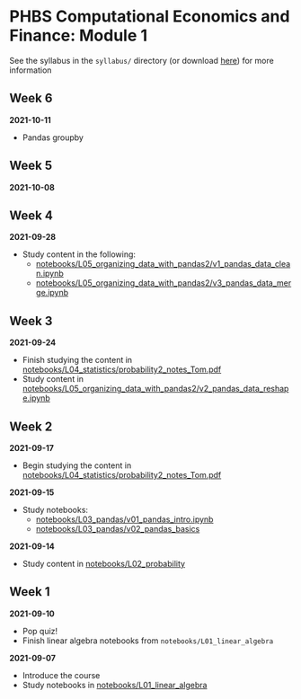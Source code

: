 # PHBS Computational Economics and Finance: Module 1

See the syllabus in the `syllabus/` directory (or download [here](https://github.com/PHBS-CEF/Module1/raw/main/syllabus/CEF_Math%20and%20Data%20Skills_syllabus.pdf)) for more information

## Week 6

**2021-10-11**

- Pandas groupby


## Week 5

**2021-10-08**


## Week 4

**2021-09-28**

- Study content in the following:
  - [notebooks/L05_organizing_data_with_pandas2/v1_pandas_data_clean.ipynb](./notebooks/L05_organizing_data_with_pandas2/v1_pandas_data_clean.ipynb)
  - [notebooks/L05_organizing_data_with_pandas2/v3_pandas_data_merge.ipynb](./notebooks/L05_organizing_data_with_pandas2/v3_pandas_data_merge.ipynb)


## Week 3

**2021-09-24**

- Finish studying the content in [notebooks/L04_statistics/probability2_notes_Tom.pdf](./notebooks/L04_statistics/probability2_notes_Tom.pdf)
- Study content in [notebooks/L05_organizing_data_with_pandas2/v2_pandas_data_reshape.ipynb](./notebooks/L05_organizing_data_with_pandas2/v2_pandas_data_reshape.ipynb)

## Week 2

**2021-09-17**

- Begin studying the content in [notebooks/L04_statistics/probability2_notes_Tom.pdf](./notebooks/L04_statistics/probability2_notes_Tom.pdf)

**2021-09-15**

- Study notebooks:
  - [notebooks/L03_pandas/v01_pandas_intro.ipynb](./notebooks/L03_pandas/v01_pandas_intro.ipynb)
  - [notebooks/L03_pandas/v02_pandas_basics](./notebooks/L03_pandas/v02_pandas_basics.ipynb)

**2021-09-14**

- Study content in [notebooks/L02_probability](./notebooks/L02_probability)

## Week 1

**2021-09-10**

- Pop quiz!
- Finish linear algebra notebooks from `notebooks/L01_linear_algebra`

**2021-09-07**

- Introduce the course
- Study notebooks in [notebooks/L01_linear_algebra](https://github.com/PHBS-CEF/Module1/tree/main/notebooks/L01_linear_algebra)
